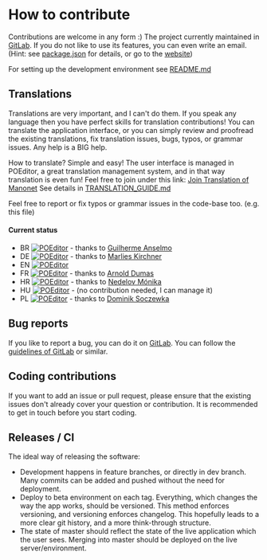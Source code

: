 # How to contribute

Contributions are welcome in any form :) The project currently maintained in [GitLab](https://gitlab.com/zyxneo/typing). If you do not like to use its features, you can even write an email. (Hint: see [package.json](package.json) for details, or go to the [website](http://beta.manonet.org))

For setting up the development environment see [README.md](README.md)

## Translations

Translations are very important, and I can't do them. If you speak any language then you have perfect skills for translation contributions! You can translate the application interface, or you can simply review and proofread the existing translations, fix translation issues, bugs, typos, or grammar issues. Any help is a BIG help.

How to translate? Simple and easy! The user interface is managed in POEditor, a great translation management system, and in that way translation is even fun! Feel free to join under this link: [Join Translation of Manonet](https://poeditor.com/join/project/eIB3WJcqZ9) See details in [TRANSLATION_GUIDE.md](/src/intl/docs/TRANSLATION_GUIDE.md)

Feel free to report or fix typos or grammar issues in the code-base too. (e.g. this file)

#### Current status

- BR [![POEditor](https://img.shields.io/poeditor/progress/332969/pt-br?token=1aabd279b4b49d495134bbcff94c2199)](https://poeditor.com/projects/po_edit?id_language=190&per_page=50&id=332969) - thanks to [Guilherme Anselmo](https://www.linkedin.com/in/guilhermeanselmo/)
- DE [![POEditor](https://img.shields.io/poeditor/progress/332969/de?token=1aabd279b4b49d495134bbcff94c2199)](https://poeditor.com/projects/po_edit?id_language=55&per_page=50&id=332969) - thanks to [Marlies Kirchner](https://www.linkedin.com/in/marliesolensky/)
- EN [![POEditor](https://img.shields.io/poeditor/progress/332969/en?token=1aabd279b4b49d495134bbcff94c2199)](https://poeditor.com/projects/po_edit?id_language=43&per_page=50&id=332969)
- FR [![POEditor](https://img.shields.io/poeditor/progress/332969/fr?token=1aabd279b4b49d495134bbcff94c2199)](https://poeditor.com/projects/po_edit?id_language=50&per_page=50&id=332969) - thanks to [Arnold Dumas](https://www.linkedin.com/in/arnolddumas/)
- HR [![POEditor](https://img.shields.io/poeditor/progress/332969/hr?token=1aabd279b4b49d495134bbcff94c2199)](https://poeditor.com/projects/po_edit?id_language=37&per_page=50&id=332969) - thanks to [Nedelov Mónika](https://www.linkedin.com/in/monika-nedelov/)
- HU [![POEditor](https://img.shields.io/poeditor/progress/332969/hu?token=1aabd279b4b49d495134bbcff94c2199)](https://poeditor.com/projects/po_edit?id_language=65&per_page=50&id=332969) - (no contribution needed, I can manage it)
- PL [![POEditor](https://img.shields.io/poeditor/progress/332969/pl?token=1aabd279b4b49d495134bbcff94c2199)](https://poeditor.com/projects/po_edit?id_language=127&per_page=50&id=332969) - thanks to [Dominik Soczewka](https://www.linkedin.com/in/dominiksoczewka/)

## Bug reports

If you like to report a bug, you can do it on [GitLab](https://gitlab.com/zyxneo/typing/-/issues/new). You can follow the [guidelines of GitLab](https://about.gitlab.com/blog/2019/01/09/marker-io-gitlab-integration/) or similar.

## Coding contributions

If you want to add an issue or pull request, please ensure that the existing issues don't already cover your question or contribution. It is recommended to get in touch before you start coding.

## Releases / CI

The ideal way of releasing the software:

- Development happens in feature branches, or directly in dev branch. Many commits can be added and pushed without the need for deployment.
- Deploy to beta environment on each tag. Everything, which changes the way the app works, should be versioned. This method enforces versioning, and versioning enforces changelog. This hopefully leads to a more clear git history, and a more think-through structure.
- The state of master should reflect the state of the live application which the user sees. Merging into master should be deployed on the live server/environment.
